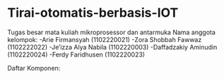 # Tirai-otomatis-berbasis-IOT
Tugas besar mata kuliah mikroprosessor dan antarmuka
Nama anggota kelompok:
-Arie Firmansyah (1102220021)
-Zora Shobbah Fawwaz (1102222022)
-Je’izza Alya Nabila (1102220003)
-Daffadzakiy Aminudin (1102220024)
-Ferdy Faridhusen (1102220023)


Daftar Komponen:
